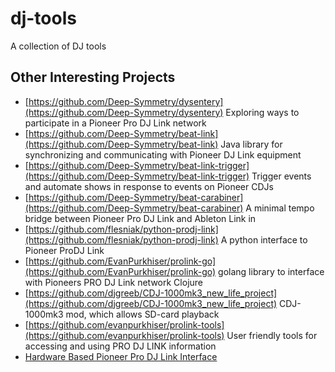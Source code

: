 # dj-tools
A collection of DJ tools


## Other Interesting Projects

* [https://github.com/Deep-Symmetry/dysentery](https://github.com/Deep-Symmetry/dysentery) Exploring ways to participate in a Pioneer Pro DJ Link network
* [https://github.com/Deep-Symmetry/beat-link](https://github.com/Deep-Symmetry/beat-link) Java library for synchronizing and communicating with Pioneer DJ Link equipment
* [https://github.com/Deep-Symmetry/beat-link-trigger](https://github.com/Deep-Symmetry/beat-link-trigger) Trigger events and automate shows in response to events on Pioneer CDJs
* [https://github.com/Deep-Symmetry/beat-carabiner](https://github.com/Deep-Symmetry/beat-carabiner) A minimal tempo bridge between Pioneer Pro DJ Link and Ableton Link in 
* [https://github.com/flesniak/python-prodj-link](https://github.com/flesniak/python-prodj-link) A python interface to Pioneer ProDJ Link
* [https://github.com/EvanPurkhiser/prolink-go](https://github.com/EvanPurkhiser/prolink-go) golang library to interface with Pioneers PRO DJ Link network
Clojure
* [https://github.com/djgreeb/CDJ-1000mk3_new_life_project](https://github.com/djgreeb/CDJ-1000mk3_new_life_project) CDJ-1000mk3 mod, which allows SD-card playback
* [https://github.com/evanpurkhiser/prolink-tools](https://github.com/evanpurkhiser/prolink-tools) User friendly tools for accessing and using PRO DJ LINK information
* [Hardware Based Pioneer Pro DJ Link Interface](https://cardinia.net/products/pro/)
